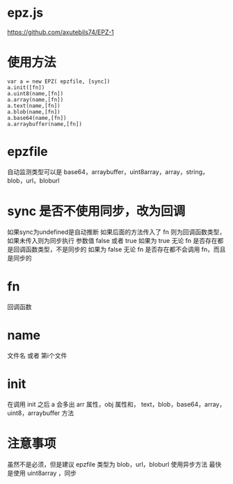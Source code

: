 # epz.js
https://github.com/axutebils74/EPZ-1
# 使用方法
```
var a = new EPZ( epzfile, [sync])
a.init([fn])
a.uint8(name,[fn])
a.array(name,[fn])
a.text(name,[fn])
a.blob(name,[fn])
a.base64(name,[fn])
a.arraybuffer(name,[fn])
```
# epzfile 
自动监测类型可以是 
base64，arraybuffer，uint8array，array，string，blob，url，bloburl
# sync 是否不使用同步，改为回调 
如果sync为undefined是自动推断
如果后面的方法传入了 fn 则为回调函数类型，如果未传入则为同步执行
参数值 false 或者 true
如果为 true 无论 fn 是否存在都是回调函数类型，不是同步的
如果为 false 无论 fn 是否存在都不会调用 fn，而且是同步的
# fn
回调函数
# name 
文件名 或者 第i个文件
# init
在调用 init 之后
a 会多出 arr 属性，obj 属性和，
text，blob，base64，array，uint8，arraybuffer 方法
# 注意事项
虽然不是必须，但是建议 epzfile 类型为 blob，url，bloburl 使用异步方法
最快是使用 uint8array ，同步
